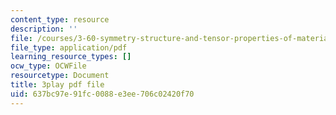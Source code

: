 ```yaml
---
content_type: resource
description: ''
file: /courses/3-60-symmetry-structure-and-tensor-properties-of-materials-fall-2005/637bc97e91fc0088e3ee706c02420f70_8gOVW9fKOcY.pdf
file_type: application/pdf
learning_resource_types: []
ocw_type: OCWFile
resourcetype: Document
title: 3play pdf file
uid: 637bc97e-91fc-0088-e3ee-706c02420f70
---
```

